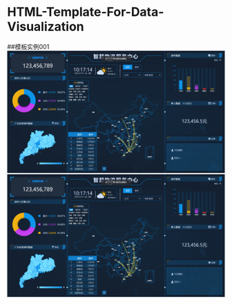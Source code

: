 # HTML-Template-For-Data-Visualization
##模板实例001
![模板001](https://raw.githubusercontent.com/matanzhang/HTML-Template-For-Data-Visualization/master/Images/001.png)
![模板002](https://github.com/matanzhang/HTML-Template-For-Data-Visualization/raw/master/Images/001.png)